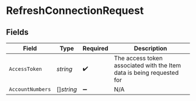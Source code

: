 # RefreshConnectionRequest


## Fields

| Field                                                                 | Type                                                                  | Required                                                              | Description                                                           |
| --------------------------------------------------------------------- | --------------------------------------------------------------------- | --------------------------------------------------------------------- | --------------------------------------------------------------------- |
| `AccessToken`                                                         | *string*                                                              | :heavy_check_mark:                                                    | The access token associated with the Item data is being requested for |
| `AccountNumbers`                                                      | []*string*                                                            | :heavy_minus_sign:                                                    | N/A                                                                   |